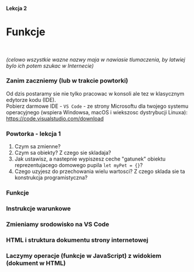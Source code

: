#### Lekcja 2
# Funkcje

</br>

*(celowo wszystkie wazne nazwy maja w nawiasie tlumaczenia, by latwiej bylo ich potem szukac w Internecie)*

### Zanim zaczniemy (lub w trakcie powtorki)
Od dzis postaramy sie nie tylko pracowac w konsoli ale tez w klasycznym edytorze kodu (IDE).<br>
Pobierz darmowe IDE - `VS Code` - ze strony Microsoftu dla twojego systemu operacyjnego (wspiera Windowsa, macOS i wiekszosc dystrybucji Linuxa):
https://code.visualstudio.com/download

### Powtorka - lekcja 1

1. Czym sa zmienne?
2. Czym sa obiekty? Z czego sie skladaja?
3. Jak ustawisz, a nastepnie wypiszesz ceche "gatunek" obiektu reprezentujacego domowego pupila `let myPet = {}`? 
4. Czego uzyjesz do przechowania wielu wartosci? Z czego sklada sie ta konstrukcja programistyczna?


### Funkcje



### Instrukcje warunkowe



### Zmieniamy srodowisko na VS Code



### HTML i struktura dokumentu strony internetowej



### Laczymy operacje (funkcje w JavaScript) z widokiem (dokument w HTML)
